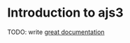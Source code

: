 # Introduction to ajs3

TODO: write [great documentation](http://jacobian.org/writing/what-to-write/)

